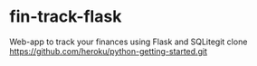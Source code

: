 # fin-track-flask

Web-app to track your finances using Flask and SQLitegit clone https://github.com/heroku/python-getting-started.git
